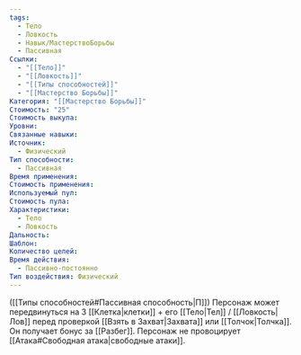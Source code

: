 ```yaml
---
tags:
  - Тело
  - Ловкость
  - Навык/МастерствоБорьбы
  - Пассивная
Ссылки:
  - "[[Тело]]"
  - "[[Ловкость]]"
  - "[[Типы способностей]]"
  - "[[Мастерство Борьбы]]"
Категория: "[[Мастерство Борьбы]]"
Стоимость: "25"
Стоимость выкупа: 
Уровни: 
Связанные навыки: 
Источник:
  - Физический
Тип способности:
  - Пассивная
Время применения: 
Стоимость применения: 
Используемый пул: 
Стоимость пула: 
Характеристики:
  - Тело
  - Ловкость
Дальность: 
Шаблон: 
Количество целей: 
Время действия:
  - Пассивно-постоянно
Тип воздействия: Физический
---
```

([[Типы способностей#Пассивная способность|П]]) Персонаж может передвинуться на 3 [[Клетка|клетки]] + его [[Тело|Тел]] / [[Ловкость|Лов]] перед проверкой [[Взять в Захват|Захвата]] или [[Толчок|Толчка]]. Он получает бонус за [[Разбег]]. Персонаж не провоцирует [[Атака#Свободная атака|свободные атаки]].